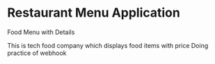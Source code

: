 # Restaurant Menu Application

Food Menu with Details

This is tech food company which displays food items with price
Doing practice of webhook
